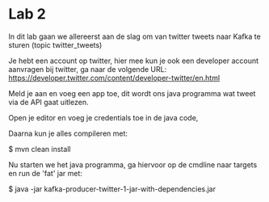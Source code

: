 # Lab 2

In dit lab gaan we allereerst aan de slag om van twitter tweets naar Kafka te sturen (topic twitter_tweets)

Je hebt een account op twitter, hier mee kun je ook een developer account aanvragen bij twitter, ga naar de volgende URL: https://developer.twitter.com/content/developer-twitter/en.html

Meld je aan en voeg een app toe, dit wordt ons java programma wat tweet via de API gaat uitlezen.

Open je editor en voeg je credentials toe in de java code,

Daarna kun je alles compileren met:

$ mvn clean install

Nu starten we het java programma, ga hiervoor op de cmdline naar targets en run de 'fat' jar met:

$ java -jar kafka-producer-twitter-1-jar-with-dependencies.jar

